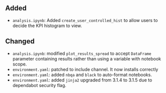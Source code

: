 ## Added

* `analysis.ipynb`: Added `create_user_controlled_hist` to allow users to decide the KPI histogram to view.

## Changed

*  `analysis.ipynb`: modified `plot_results_spread` to accept `DataFrame` parameter containing results rather than using a variable with notebook scope.
* `environment.yaml`: patched to include channel. It now installs correctly
* `environment.yaml`: added `nbqa` and `black` to auto-format notebooks.
* `environment.yaml`: added `jinja2` upgraded from 3.1.4 to 3.1.5 due to dependabot security flag.